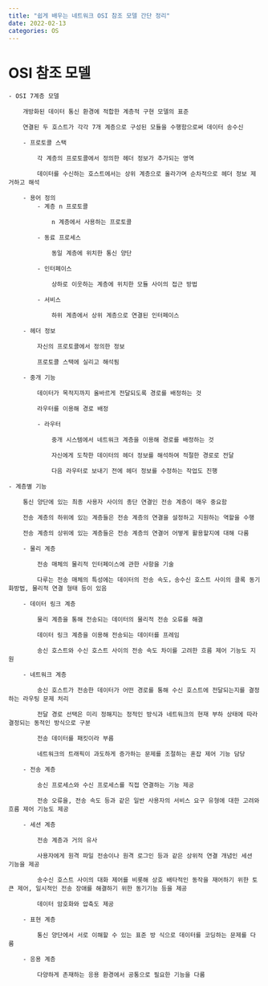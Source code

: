 ```yaml
---
title: "쉽게 배우는 네트워크 OSI 참조 모델 간단 정리"
date: 2022-02-13
categories: OS
---
```


# OSI 참조 모델

    - OSI 7계층 모델

        개방화된 데이터 통신 환경에 적합한 계층적 구현 모델의 표준

        연결된 두 호스트가 각각 7개 계층으로 구성된 모듈을 수행함으로써 데이터 송수신

        - 프로토콜 스택

            각 계층의 프로토콜에서 정의한 헤더 정보가 추가되는 영역

            데이터를 수신하는 호스트에서는 상위 계층으로 올라가며 순차적으로 헤더 정보 제거하고 해석

        - 용어 정의
            - 계층 n 프로토콜

                n 계층에서 사용하는 프로토콜

            - 동료 프로세스

                동일 계층에 위치한 통신 양단

            - 인터페이스

                상하로 이웃하는 계층에 위치한 모듈 사이의 접근 방법

            - 서비스

                하위 계층에서 상위 계층으로 연결된 인터페이스

        - 헤더 정보

            자신의 프로토콜에서 정의한 정보

            프로토콜 스택에 실리고 해석됨

        - 중개 기능

            데이터가 목적지까지 올바르게 전달되도록 경로를 배정하는 것

            라우터를 이용해 경로 배정

            - 라우터

                중개 시스템에서 네트워크 계층을 이용해 경로를 배정하는 것

                자신에게 도착한 데이터의 헤더 정보를 해석하여 적절한 경로로 전달

                다음 라우터로 보내기 전에 헤더 정보를 수정하는 작업도 진행

    - 계층별 기능

        통신 양단에 있는 최종 사용자 사이의 종단 연결인 전송 계층이 매우 중요함

        전송 계층의 하위에 있는 계층들은 전송 계층의 연결을 설정하고 지원하는 역할을 수행

        전송 계층의 상위에 있는 계층들은 전송 계층의 연결어 어떻게 활용할지에 대해 다룸

        - 물리 계층

            전송 매체의 물리적 인터페이스에 관한 사항을 기술

            다루는 전송 매체의 특성에는 데이터의 전송 속도，송수신 호스트 사이의 클록 동기화방법, 물리적 연결 형태 등이 있음

        - 데이터 링크 계층

            물리 계층을 통해 전송되는 데이터의 물리적 전송 오류를 해결

            데이터 링크 계층을 이용해 전송되는 데이터를 프레임

            송신 호스트와 수신 호스트 사이의 전송 속도 차이를 고려한 흐름 제어 기능도 지원

        - 네트워크 계층

            송신 호스트가 전송한 데이터가 어떤 경로를 통해 수신 호스트에 전달되는지를 결정하는 라우팅 문제 처리

            전달 경로 선택은 미리 정해지는 정적인 방식과 네트워크의 현재 부하 상태에 따라 결정되는 동적인 방식으로 구분

            전송 데이터를 패킷이라 부름

            네트워크의 트래픽이 과도하게 증가하는 문제를 조절하는 혼잡 제어 기능 담당

        - 전송 계층

            송신 프로세스와 수신 프로세스를 직접 연결하는 기능 제공

            전송 오류을, 전송 속도 등과 같은 일반 사용자의 서비스 요구 유형에 대한 고려와 흐름 제어 기능도 제공

        - 세션 계층

            전송 계층과 거의 유사

            사용자에게 원격 파일 전송이나 원격 로그인 등과 같은 상위적 연결 개념인 세션 기능을 제공

            송수신 호스트 사이의 대화 제어를 비롯해 상호 배타적인 동작을 재어하기 위한 토큰 제어, 일시적인 전송 장애를 해결하기 위한 동기기능 등을 제공

            데이터 암호화와 압축도 제공

        - 표현 계층

            통신 양단에서 서로 이해할 수 있는 표준 방 식으로 데이터를 코딩하는 문제를 다룸

        - 응용 계층

            다양하게 존재하는 응용 환경에서 공통으로 필요한 기능을 다룸
